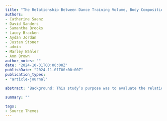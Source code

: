 ```yaml
---
title: "The Relationship Between Dance Training Volume, Body Composition, and Habitual Diet in Female Collegiate Dancers: The Intercollegiate Artistic Athlete Research Assessment (TIAARA) Study"
authors:
- Catherine Saenz
- David Sanders
- Samantha Brooks
- Lacey Bracken
- Aydan Jordan
- Justen Stoner
- admin
- Marley Wahler
- Ann Brown
author_notes: ""
date: "2024-10-31T00:00:00Z"
publishDate: "2024-11-01T00:00:00Z"
publication_types: 
- "article-journal"

abstract: 'Background: This study’s purpose was to evaluate the relationship between dance training volume, body composition, and habitual diet in female collegiate dancers. Methods: Thirty-three female collegiate dancers from three dance programs (20.4 ± 1.05 yrs.; 165.4 ± 11.3 cm, BMI 21.3 ± 3.4 kg/m2) participated in “The Intercollegiate Artistic Athlete Research Assessment (TIAARA)” study. We assessed dance training volume, body composition, and habitual diet. Data were analyzed using descriptive statistics (means ± SD). Two-sample t-tests were conducted to compare reported intake values versus sports nutrition recommendations. Two-tailed Pearson correlations (r) were computed for body composition and dietary intake (p < 0.05). Results: Collegiate dancers were enrolled in 16 ± 2.09 semester credits, with 7.7 ± 3.8 credits as dance movement courses and an additional 3.0 ± 1.5 h/week of rehearsal time. Body composition assessments included fat mass (24.4 ± 6.8%), lean mass (LM) (42.4 ± 10.1 kg), and total body water (32.6 ± 4.6 L). Habitual diets reflected a low-calorie diet (1399 ± 648 kcal/d), with ~20% of dancers consuming a very low-calorie diet (≤1000 kcal/d). Dancers reported under-consuming dietary protein (54.3 ± 26.2 g) and carbohydrate (171.8 ± 77.8 g). LM was positively correlated with daily total energy (r = 0.333), fat (r = 0.37), protein (r = 0.349), and leucine intake (r = 0.352). Conclusions: Our findings emphasize the positive effect of adequate nutritional quantity and quality on body composition in female collegiate dancers.'

summary: ""

tags:
- Source Themes
---
```

